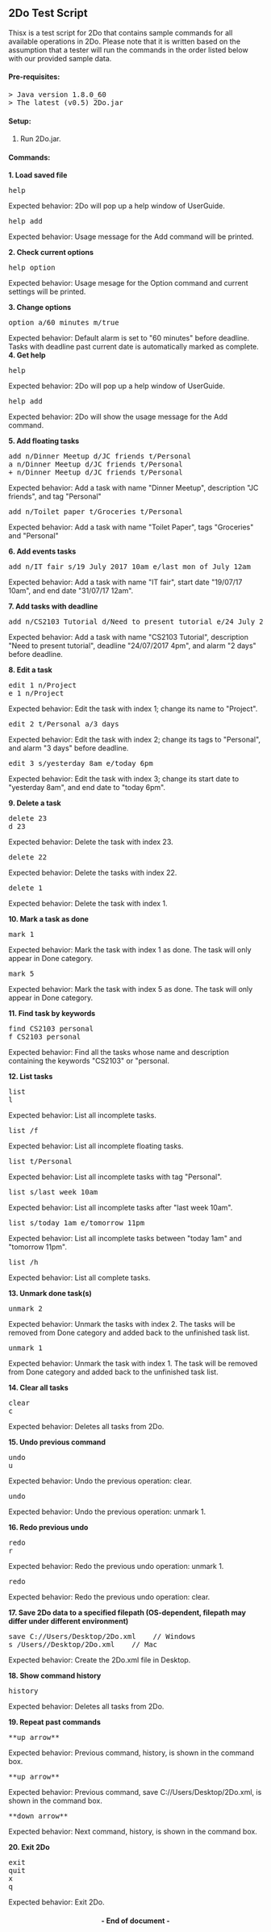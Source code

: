 ## 2Do Test Script

Thisx is a test script for 2Do that contains sample commands for all available operations in 2Do. Please note that it is written based on the assumption that a tester will run the commands in the order listed below with our provided sample data.

#### Pre-requisites:
<pre>
> Java version 1.8.0_60
> The latest (v0.5) 2Do.jar
</pre>

#### Setup:
1. Run 2Do.jar.

#### Commands:
**1. Load saved file**
<pre>
help
</pre>
Expected behavior: 2Do will pop up a help window of UserGuide.
<pre>
help add
</pre>
Expected behavior: Usage message for the Add command will be printed.

**2. Check current options**
<pre>
help option
</pre>
Expected behavior: Usage mesage for the Option command and current settings will be printed.

**3. Change options**
<pre>
option a/60 minutes m/true
</pre>
Expected behavior: Default alarm is set to "60 minutes" before deadline.
                  Tasks with deadline past current date is automatically marked as complete.
**4. Get help**
<pre>
help
</pre>
Expected behavior: 2Do will pop up a help window of UserGuide.
<pre>
help add
</pre>
Expected behavior: 2Do will show the usage message for the Add command.

**5. Add floating tasks**
<pre>
add n/Dinner Meetup d/JC friends t/Personal
a n/Dinner Meetup d/JC friends t/Personal
+ n/Dinner Meetup d/JC friends t/Personal
</pre>
Expected behavior: Add a task with name "Dinner Meetup", description "JC friends", and tag "Personal"
<pre>
add n/Toilet paper t/Groceries t/Personal
</pre>
Expected behavior: Add a task with name "Toilet Paper", tags "Groceries" and "Personal"

**6. Add events tasks**
<pre>
add n/IT fair s/19 July 2017 10am e/last mon of July 12am
</pre>
Expected behavior: Add a task with name "IT fair", start date "19/07/17 10am", and end date "31/07/17 12am".

**7. Add tasks with deadline**
<pre>
add n/CS2103 Tutorial d/Need to present tutorial e/24 July 2017 4pm a/2 days
</pre>
Expected behavior: Add a task with name "CS2103 Tutorial", description "Need to present tutorial", deadline "24/07/2017 4pm", and alarm "2 days" before deadline.

[//]: # (Need test cases)

**8. Edit a task**
<pre>
edit 1 n/Project
e 1 n/Project
</pre>
Expected behavior: Edit the task with index 1; change its name to "Project".
<pre>
edit 2 t/Personal a/3 days
</pre>
Expected behavior: Edit the task with index 2; change its tags to "Personal", and alarm "3 days" before deadline.
<pre>
edit 3 s/yesterday 8am e/today 6pm
</pre>
Expected behavior: Edit the task with index 3; change its start date to "yesterday 8am", and end date to "today 6pm".

[//]: # (Need test cases)

**9. Delete a task**
<pre>
delete 23
d 23
</pre>
Expected behavior: Delete the task with index 23.
<pre>
delete 22
</pre>
Expected behavior: Delete the tasks with index 22.
<pre>
delete 1
</pre>
Expected behavior: Delete the task with index 1.

[//]: # (Need test cases)

**10. Mark a task as done**
<pre>
mark 1
</pre>
Expected behavior: Mark the task with index 1 as done. The task will only appear in Done category.
<pre>
mark 5
</pre>
Expected behavior: Mark the task with index 5 as done. The task will only appear in Done category.

[//]: # (Need test cases)

**11. Find task by keywords**
<pre>
find CS2103 personal
f CS2103 personal
</pre>
Expected behavior: Find all the tasks whose name and description containing the keywords "CS2103" or "personal.

**12. List tasks**
<pre>
list
l
</pre>
Expected behavior: List all incomplete tasks.
<pre>
list /f
</pre>
Expected behavior: List all incomplete floating tasks.
<pre>
list t/Personal
</pre>
Expected behavior: List all incomplete tasks with tag "Personal".
<pre>
list s/last week 10am
</pre>
Expected behavior: List all incomplete tasks after "last week 10am".
<pre>
list s/today 1am e/tomorrow 11pm
</pre>
Expected behavior: List all incomplete tasks between "today 1am" and "tomorrow 11pm".
<pre>
list /h
</pre>
Expected behavior: List all complete tasks.

[//]: # (Need test cases)

**13. Unmark done task(s)**
<pre>
unmark 2
</pre>
Expected behavior: Unmark the tasks with index 2.
                  The tasks will be removed from Done category and added back to the unfinished task list.
<pre>
unmark 1
</pre>
Expected behavior: Unmark the task with index 1.
                   The task will be removed from Done category and added back to the unfinished task list.

**14. Clear all tasks**
<pre>
clear
c
</pre>
Expected behavior: Deletes all tasks from 2Do.

**15. Undo previous command**
<pre>
undo
u
</pre>
Expected behavior: Undo the previous operation: clear.
<pre>
undo
</pre>
Expected behavior: Undo the previous operation: unmark 1.

**16. Redo previous undo**
<pre>
redo
r
</pre>
Expected behavior: Redo the previous undo operation: unmark 1.
<pre>
redo
</pre>
Expected behavior: Redo the previous undo operation: clear.

**17. Save 2Do data to a specified filepath (OS-dependent, filepath may differ under different environment)**
<pre>
save C://Users/Desktop/2Do.xml    // Windows
s /Users/<Username>/Desktop/2Do.xml    // Mac
</pre>
Expected behavior: Create the 2Do.xml file in Desktop.

**18. Show command history**
<pre>
history
</pre>
Expected behavior: Deletes all tasks from 2Do.

**19. Repeat past commands**
<pre>
**up arrow**
</pre>
Expected behavior: Previous command, history, is shown in the command box.
<pre>
**up arrow**
</pre>
Expected behavior: Previous command, save C://Users/Desktop/2Do.xml, is shown in the command box.
<pre>
**down arrow**
</pre>
Expected behavior: Next command, history, is shown in the command box.

**20. Exit 2Do**
<pre>
exit
quit
x
q
</pre>
Expected behavior: Exit 2Do.

<h4 align="center">- End of document -</h4>
